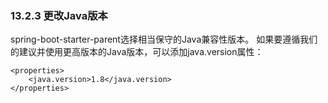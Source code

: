 ### 13.2.3 更改Java版本

spring-boot-starter-parent选择相当保守的Java兼容性版本。 如果要遵循我们的建议并使用更高版本的Java版本，可以添加java.version属性：
```
<properties>
    <java.version>1.8</java.version>
</properties>
```